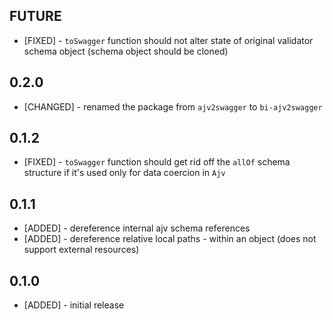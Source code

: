 ## FUTURE

* [FIXED] - `toSwagger` function should not alter state of original validator schema object (schema object should be cloned)

## 0.2.0

* [CHANGED] - renamed the package from `ajv2swagger` to `bi-ajv2swagger`

## 0.1.2

* [FIXED] - `toSwagger` function should get rid off the `allOf` schema structure if it's used only for data coercion in `Ajv`

## 0.1.1

* [ADDED] - dereference internal ajv schema references
* [ADDED] - dereference relative local paths - within an object (does not support external resources)

## 0.1.0

* [ADDED] - initial release
